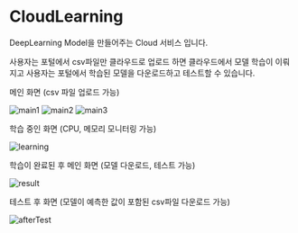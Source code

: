 # CloudLearning
DeepLearning Model을 만들어주는 Cloud 서비스 입니다.

사용자는 포털에서 csv파일만 클라우드로 업로드 하면 클라우드에서 모델 학습이 이뤄지고 사용자는 포털에서 학습된 모델을 다운로드하고 테스트할 수 있습니다.


메인 화면 (csv 파일 업로드 가능)

![main1](https://user-images.githubusercontent.com/50912180/86531649-0ac6e900-befe-11ea-9e6d-2b844b78d5be.PNG)
![main2](https://user-images.githubusercontent.com/50912180/86531664-2cc06b80-befe-11ea-8f8d-73029c0feaa8.PNG)
![main3](https://user-images.githubusercontent.com/50912180/86531674-3d70e180-befe-11ea-8f40-f987ae03dcc8.PNG)




학습 중인 화면 (CPU, 메모리 모니터링 가능)

![learning](https://user-images.githubusercontent.com/50912180/86531681-495ca380-befe-11ea-9817-666e7f17f74e.PNG)




학습이 완료된 후 메인 화면 (모델 다운로드, 테스트 가능)

![result](https://user-images.githubusercontent.com/50912180/86531687-56799280-befe-11ea-8320-7e7b6c044360.PNG)




테스트 후 화면 (모델이 예측한 값이 포함된 csv파일 다운로드 가능)

![afterTest](https://user-images.githubusercontent.com/50912180/86531693-5f6a6400-befe-11ea-928e-5e562be0cc7a.PNG)









